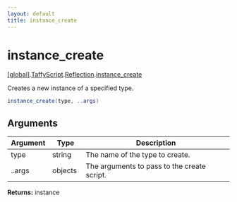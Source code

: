 ```yaml
---
layout: default
title: instance_create
---
```


# instance_create

[\[global\]]({{site.baseurl}}/docs/).[TaffyScript]({{site.baseurl}}/docs/TaffyScript/).[Reflection]({{site.baseurl}}/docs/TaffyScript/Reflection/).[instance_create]({{site.baseurl}}/docs/TaffyScript/Reflection/instance_create/)

Creates a new instance of a specified type.

```cs
instance_create(type, ..args)
```

## Arguments

<table>
  <col width="15%">
  <col width="15%">
  <thead>
    <tr>
      <th>Argument</th>
      <th>Type</th>
      <th>Description</th>
    </tr>
  </thead>
  <tbody>
    <tr>
      <td>type</td>
      <td>string</td>
      <td>The name of the type to create.</td>
    </tr>
    <tr>
      <td>..args</td>
      <td>objects</td>
      <td>The arguments to pass to the create script.</td>
    </tr>
  </tbody>
</table>

**Returns:** instance
